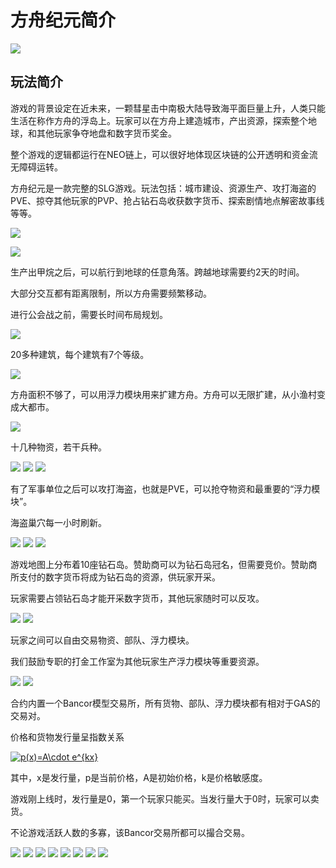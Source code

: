 # 方舟纪元简介

![](https://github.com/fairwood/AnnoArk_Neo/blob/master/Marketing/ppt/%E5%B9%BB%E7%81%AF%E7%89%872.JPG)

## 玩法简介

游戏的背景设定在近未来，一颗彗星击中南极大陆导致海平面巨量上升，人类只能生活在称作方舟的浮岛上。玩家可以在方舟上建造城市，产出资源，探索整个地球，和其他玩家争夺地盘和数字货币奖金。

整个游戏的逻辑都运行在NEO链上，可以很好地体现区块链的公开透明和资金流无障碍运转。

方舟纪元是一款完整的SLG游戏。玩法包括：城市建设、资源生产、攻打海盗的PVE、掠夺其他玩家的PVP、抢占钻石岛收获数字货币、探索剧情地点解密故事线等等。

![](https://github.com/fairwood/AnnoArk_Neo/blob/master/Marketing/ppt/%E5%B9%BB%E7%81%AF%E7%89%875.JPG)

![](https://github.com/fairwood/AnnoArk_Neo/blob/master/Marketing/ppt/%E5%B9%BB%E7%81%AF%E7%89%876.JPG)

生产出甲烷之后，可以航行到地球的任意角落。跨越地球需要约2天的时间。

大部分交互都有距离限制，所以方舟需要频繁移动。

进行公会战之前，需要长时间布局规划。

![](https://github.com/fairwood/AnnoArk_Neo/blob/master/Marketing/ppt/%E5%B9%BB%E7%81%AF%E7%89%877.JPG)

20多种建筑，每个建筑有7个等级。

![](https://github.com/fairwood/AnnoArk_Neo/blob/master/Marketing/ppt/%E5%B9%BB%E7%81%AF%E7%89%878.JPG)

方舟面积不够了，可以用浮力模块用来扩建方舟。方舟可以无限扩建，从小渔村变成大都市。

![](https://github.com/fairwood/AnnoArk_Neo/blob/master/Marketing/ppt/%E5%B9%BB%E7%81%AF%E7%89%879.JPG)

十几种物资，若干兵种。

![](https://github.com/fairwood/AnnoArk_Neo/blob/master/Marketing/ppt/%E5%B9%BB%E7%81%AF%E7%89%8710.JPG)
![](https://github.com/fairwood/AnnoArk_Neo/blob/master/Marketing/ppt/%E5%B9%BB%E7%81%AF%E7%89%8711.JPG)
![](https://github.com/fairwood/AnnoArk_Neo/blob/master/Marketing/ppt/%E5%B9%BB%E7%81%AF%E7%89%8712.JPG)

有了军事单位之后可以攻打海盗，也就是PVE，可以抢夺物资和最重要的“浮力模块”。

海盗巢穴每一小时刷新。

![](https://github.com/fairwood/AnnoArk_Neo/blob/master/Marketing/ppt/%E5%B9%BB%E7%81%AF%E7%89%8713.JPG)
![](https://github.com/fairwood/AnnoArk_Neo/blob/master/Marketing/ppt/%E5%B9%BB%E7%81%AF%E7%89%8715.JPG)
![](https://github.com/fairwood/AnnoArk_Neo/blob/master/Marketing/ppt/%E5%B9%BB%E7%81%AF%E7%89%8716.JPG)

游戏地图上分布着10座钻石岛。赞助商可以为钻石岛冠名，但需要竞价。赞助商所支付的数字货币将成为钻石岛的资源，供玩家开采。

玩家需要占领钻石岛才能开采数字货币，其他玩家随时可以反攻。

![](https://github.com/fairwood/AnnoArk_Neo/blob/master/Marketing/ppt/%E5%B9%BB%E7%81%AF%E7%89%8717.JPG)
![](https://github.com/fairwood/AnnoArk_Neo/blob/master/Marketing/ppt/%E5%B9%BB%E7%81%AF%E7%89%8718.JPG)

玩家之间可以自由交易物资、部队、浮力模块。

我们鼓励专职的打金工作室为其他玩家生产浮力模块等重要资源。

![](https://github.com/fairwood/AnnoArk_Neo/blob/master/Marketing/ppt/%E5%B9%BB%E7%81%AF%E7%89%8719.JPG)
![](https://github.com/fairwood/AnnoArk_Neo/blob/master/Marketing/ppt/%E5%B9%BB%E7%81%AF%E7%89%8720.JPG)

合约内置一个Bancor模型交易所，所有货物、部队、浮力模块都有相对于GAS的交易对。

价格和货物发行量呈指数关系

<a href="https://www.codecogs.com/eqnedit.php?latex=\inline&space;p(x)=A\cdot&space;e^{kx}" target="_blank"><img src="https://latex.codecogs.com/gif.latex?\inline&space;p(x)=A\cdot&space;e^{kx}" title="p(x)=A\cdot e^{kx}" /></a>

其中，x是发行量，p是当前价格，A是初始价格，k是价格敏感度。

游戏刚上线时，发行量是0，第一个玩家只能买。当发行量大于0时，玩家可以卖货。

不论游戏活跃人数的多寡，该Bancor交易所都可以撮合交易。

![](https://github.com/fairwood/AnnoArk_Neo/blob/master/Marketing/ppt/%E5%B9%BB%E7%81%AF%E7%89%8721.JPG)
![](https://github.com/fairwood/AnnoArk_Neo/blob/master/Marketing/ppt/%E5%B9%BB%E7%81%AF%E7%89%8722.JPG)
![](https://github.com/fairwood/AnnoArk_Neo/blob/master/Marketing/ppt/%E5%B9%BB%E7%81%AF%E7%89%8725.JPG)
![](https://github.com/fairwood/AnnoArk_Neo/blob/master/Marketing/ppt/%E5%B9%BB%E7%81%AF%E7%89%8726.JPG)
![](https://github.com/fairwood/AnnoArk_Neo/blob/master/Marketing/ppt/%E5%B9%BB%E7%81%AF%E7%89%8727.JPG)
![](https://github.com/fairwood/AnnoArk_Neo/blob/master/Marketing/ppt/%E5%B9%BB%E7%81%AF%E7%89%8728.JPG)
![](https://github.com/fairwood/AnnoArk_Neo/blob/master/Marketing/ppt/%E5%B9%BB%E7%81%AF%E7%89%8723.JPG)
![](https://github.com/fairwood/AnnoArk_Neo/blob/master/Marketing/ppt/%E5%B9%BB%E7%81%AF%E7%89%8724.JPG)
